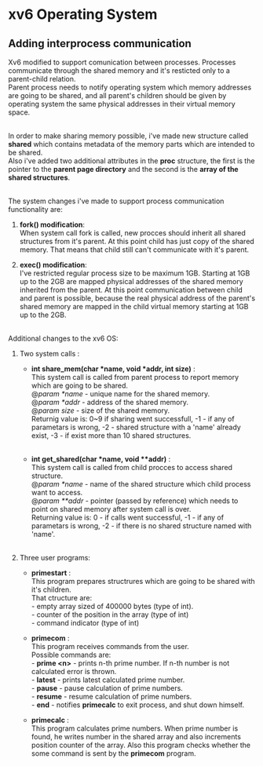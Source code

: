 # xv6 Operating System
## Adding interprocess communication

Xv6 modified to support comunication between processes. Processes communicate through the shared memory and it's resticted only to a parent-child relation.<br/>
Parent process needs to notify operating system which memory addresses are going to be shared, and all parent's children should be given by operating system the same physical addresses in their virtual memory space.<br/><br/>

In order to make sharing memory possible, i've made new structure called **shared** which contains metadata of the memory parts which are intended to be shared.<br/>Also i've added two additional attributes in the **proc** structure, the first is the pointer to the **parent page directory** and the second is the **array of the shared structures**.<br/><br/>

The system changes i've made to support process communication functionality are:<br/>

1.  **fork() modification**:<br/>
    When system call fork is called, new procces should inherit all shared structures from it's parent. At this point child has just copy of the shared memory. That means that child still can't communicate with it's parent.<br/>

2.  **exec() modification**:<br/>
    I've restricted regular process size to be maximum 1GB. Starting at 1GB up to the 2GB are mapped physical addresses of the shared memory inherited from the parent. At this point communication between child and parent is possible, because the real physical address of the parent's shared memory are mapped in the child virtual memory starting at 1GB up to the 2GB.<br/><br/>


Additional changes to the xv6 OS:<br/>

1. Two system calls :<br/>
    
    -   **int share_mem(char \*name, void \*addr, int size)** :<br/>
        This system call is called from parent process to report memory which are going to be shared.<br/>
        @*param \*name* - unique name for the shared memory.<br/>
        @*param \*addr* - address of the shared memory.<br/>
        @*param size* - size of the shared memory.<br/>
        Returnig value is: 0\~9 if sharing went successfull, -1 - if any of parametars is wrong, -2 - shared structure with a 'name' already exist, -3 - if exist more than 10 shared structures.<br/><br/>

    -   **int get_shared(char \*name, void \*\*addr)** :<br/>
        This system call is called from child procces to access shared structure.<br/>
        @*param \*name* - name of the shared structure which child process want to access.<br/>
        @*param \*\*addr* - pointer (passed by reference) which needs to point on shared memory after system call is over.<br/>
        Returning value is: 0 - if calls went successful, -1 - if any of parametars is wrong, -2 - if there is no shared structure named with 'name'.<br/><br/>

2. Three user programs:<br/>

    -   **primestart** :<br/>
        This program prepares structrures which are going to be shared with it's children.<br/>
        That ctructure are:<br/>
            - empty array sized of 400000 bytes (type of int).<br/>
            - counter of the position in the array (type of int)<br/>
            - command indicator (type of int)<br/>

    -   **primecom** :<br/>
        This program receives commands from the user.<br/>
        Possible commands are:<br/>
            - **prime \<n\>** - prints n-th prime number. If n-th number is not calculated error is thrown.<br/>
            - **latest** - prints latest calculated prime number.<br/>
            - **pause** - pause calculation of prime numbers.<br/>
            - **resume** - resume calculation of prime numbers.<br/>
            - **end** - notifies **primecalc** to exit process, and shut down himself.<br/>

    -   **primecalc** :<br/>
        This program calculates prime numbers. When prime number is found, he writes number in the shared array and also increments position counter of the array. Also this program checks whether the some command is sent by the **primecom** program.<br/><br/>

